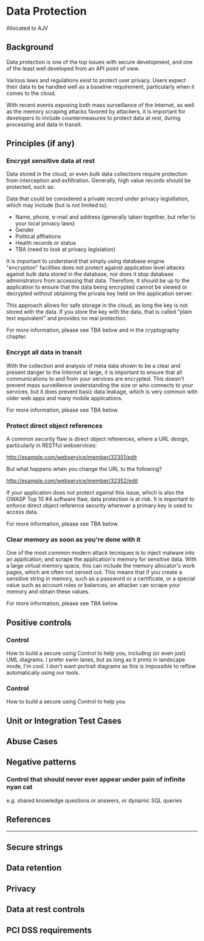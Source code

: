 # Data Protection

Allocated to AJV

## Background

Data protection is one of the top issues with secure development, and one of the least well developed from an API point of view. 

Various laws and regulations exist to protect user privacy. Users expect their data to be handled well as a baseline requirement, particularly when it comes to the cloud. 

With recent events exposing both mass surveillance of the Internet, as well as the memory scraping attacks favored by attackers, it is important for developers to include countermeasures to protect data at rest, during processing and data in transit. 

## Principles (if any)

### Encrypt sensitive data at rest 

Data stored in the cloud, or even bulk data collections require protection from interception and exfiltration. Generally, high value records should be protected, such as:

Data that could be considered a private record under privacy legistlation, which may include (but is not limited to):

* Name, phone, e-mail and address (generally taken together, but refer to your local privacy laws)
* Gender
* Political affliations
* Health records or status
* TBA (need to look at privacy legislation)

It is important to understand that simply using database engine "encryption" facilities does not protect against application level attacks against bulk data stored in the database, nor does it stop database administrators from accessing that data. Therefore, it should be up to the application to ensure that the data being encrypted cannot be viewed or decrypted without obtaining the private key held on the application server. 

This approach allows for safe storage in the cloud, as long the key is not stored with the data. If you store the key with the data, that is called "plain text equivalent" and provides no real protection. 

For more information, please see TBA below and in the cryptography chapter. 

### Encrypt all data in transit

With the collection and analysis of meta data shown to be a clear and present danger to the Internet at large, it is important to ensure that all communications to and from your services are encrypted. This doesn't prevent mass surveillence understanding the size or who connects to your services, but it does prevent basic data leakage, which is very common with older web apps and many mobile applications.

For more information, please see TBA below. 

### Protect direct object references

A common security flaw is direct object references, where a URL design, particularly in RESTful webservices:

http://example.com/webservice/member/32351/edit

But what happens when you change the URL to the following?

http://example.com/webservice/member/32352/edit

If your application does not protect against this issue, which is also the OWASP Top 10 #4 software flaw, data protection is at risk. It is important to enforce direct object reference security wherever a primary key is used to access data. 

For more information, please see TBA below. 

### Clear memory as soon as you're done with it

One of the most common modern attack tecniques is to inject malware into an application, and scrape the application's memory for sensitive data. With a large virtual memory space, this can include the memory allocator's work pages, which are often not zeroed out. This means that if you create a sensitive string in memory, such as a password or a certificate, or a special value such as account roles or balances, an attacker can scrape your memory and obtain these values. 

For more information, please see TBA below. 

## Positive controls 

### Control
How to build a secure <thing> using Control to help you, including (or even just) UML diagrams. I prefer swim lanes, but as long as it prints in landscape mode, I'm cool. I don't want portrait diagrams as this is impossible to reflow automatically using our tools.

### Control
How to build a secure <thing> using Control to help you


## Unit or Integration Test Cases

## Abuse Cases

## Negative patterns

### Control that should never ever appear under pain of infinite nyan cat

e.g. shared knowledge questions or answers, or dynamic SQL queries

## References

***

## Secure strings



## Data retention


## Privacy
## Data at rest controls
## PCI DSS requirements
